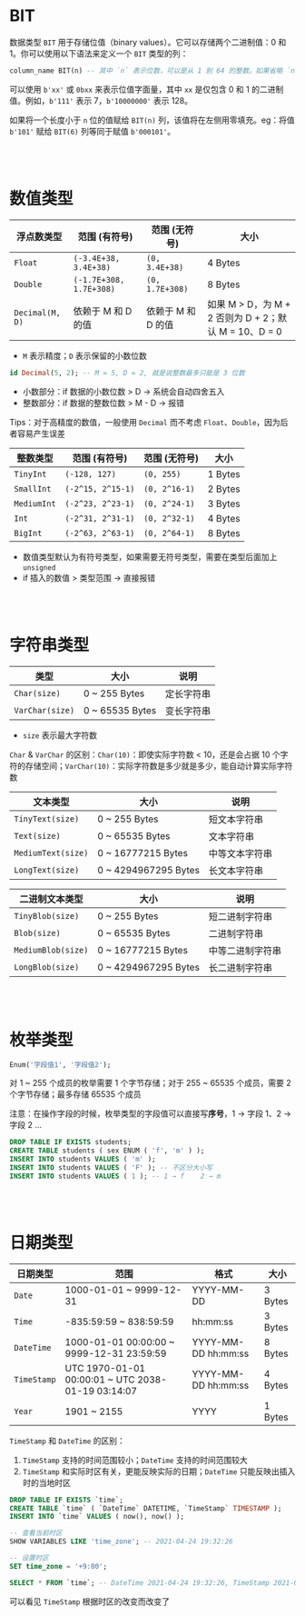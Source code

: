 # BIT

数据类型 `BIT` 用于存储位值（binary values）。它可以存储两个二进制值：0 和 1。你可以使用以下语法来定义一个 `BIT` 类型的列：

```sql
column_name BIT(n) -- 其中 `n` 表示位数，可以是从 1 到 64 的整数。如果省略 `n`，默认值为 `1`。
```

可以使用 `b'xx'` 或 `0bxx` 来表示位值字面量，其中 `xx` 是仅包含 0 和 1 的二进制值。例如，`b'111'` 表示 7，`b'10000000'` 表示 128。

如果将一个长度小于 `n` 位的值赋给 `BIT(n)` 列，该值将在左侧用零填充。eg：将值 `b'101'` 赋给 `BIT(6)` 列等同于赋值 `b'000101'`。

<br><br>

# 数值类型

| 浮点数类型      | 范围 (有符号)           | 范围 (无符号)      | 大小                                                  |
| --------------- | ----------------------- | ------------------ | ----------------------------------------------------- |
| `Float`         | `(-3.4E+38, 3.4E+38)`   | `(0, 3.4E+38)`     | 4 Bytes                                               |
| `Double`        | `(-1.7E+308, 1.7E+308)` | `(0, 1.7E+308)`    | 8 Bytes                                               |
| `Decimal(M, D)` | 依赖于 M 和 D 的值      | 依赖于 M 和 D 的值 | 如果 M > D，为 M + 2 否则为 D + 2；默认 M = 10、D = 0 |

-   `M` 表示精度；`D` 表示保留的小数位数

```sql
id Decimal(5, 2); -- M = 5, D = 2, 就是说整数最多只能是 3 位数
```

-   小数部分：if 数据的小数位数 > D → 系统会自动四舍五入
-   整数部分：if 数据的整数位数 > M - D → 报错

Tips：对于高精度的数值，一般使用 `Decimal` 而不考虑 `Float`、`Double`，因为后者容易产生误差

| 整数类型    | 范围 (有符号)     | 范围 (无符号) | 大小    |
| ----------- | ----------------- | ------------- | ------- |
| `TinyInt`   | `(-128, 127)`     | `(0, 255)`    | 1 Bytes |
| `SmallInt`  | `(-2^15, 2^15-1)` | `(0, 2^16-1)` | 2 Bytes |
| `MediumInt` | `(-2^23, 2^23-1)` | `(0, 2^24-1)` | 3 Bytes |
| `Int`       | `(-2^31, 2^31-1)` | `(0, 2^32-1)` | 4 Bytes |
| `BigInt`    | `(-2^63, 2^63-1)` | `(0, 2^64-1)` | 8 Bytes |

-   数值类型默认为有符号类型，如果需要无符号类型，需要在类型后面加上 `unsigned`
-   if 插入的数值 > 类型范围 → 直接报错

<br><br>

# 字符串类型

| 类型            | 大小            | 说明       |
| --------------- | --------------- | ---------- |
| `Char(size)`    | 0 ~ 255 Bytes   | 定长字符串 |
| `VarChar(size)` | 0 ~ 65535 Bytes | 变长字符串 |

-   `size` 表示最大字符数

`Char` & `VarChar` 的区别：`Char(10)`：即使实际字符数 < 10，还是会占据 10 个字符的存储空间；`VarChar(10)`：实际字符数是多少就是多少，能自动计算实际字符数

| 文本类型           | 大小                 | 说明           |
| ------------------ | -------------------- | -------------- |
| `TinyText(size)`   | 0 ~ 255 Bytes        | 短文本字符串   |
| `Text(size)`       | 0 ~ 65535 Bytes      | 文本字符串     |
| `MediumText(size)` | 0 ~ 16777215 Bytes   | 中等文本字符串 |
| `LongText(size)`   | 0 ~ 4294967295 Bytes | 长文本字符串   |

| 二进制文本类型     | 大小                 | 说明             |
| ------------------ | -------------------- | ---------------- |
| `TinyBlob(size)`   | 0 ~ 255 Bytes        | 短二进制字符串   |
| `Blob(size)`       | 0 ~ 65535 Bytes      | 二进制字符串     |
| `MediumBlob(size)` | 0 ~ 16777215 Bytes   | 中等二进制字符串 |
| `LongBlob(size)`   | 0 ~ 4294967295 Bytes | 长二进制字符串   |

<br><br>

# 枚举类型

```sql
Enum('字段值1', '字段值2');
```

对 1 ~ 255 个成员的枚举需要 1 个字节存储；对于 255 ~ 65535 个成员，需要 2 个字节存储；最多存储 65535 个成员

注意：在操作字段的时候，枚举类型的字段值可以直接写**序号**，1 → 字段 1、2 → 字段 2 ...

```sql
DROP TABLE IF EXISTS students;
CREATE TABLE students ( sex ENUM ( 'f', 'm' ) );
INSERT INTO students VALUES ( 'm' );
INSERT INTO students VALUES ( 'F' ); -- 不区分大小写
INSERT INTO students VALUES ( 1 ); -- 1 → f    2 → m
```

<br><br>

# 日期类型

| 日期类型    | 范围                                              | 格式                | 大小    |
| ----------- | ------------------------------------------------- | ------------------- | ------- |
| `Date`      | 1000-01-01 ~ 9999-12-31                           | YYYY-MM-DD          | 3 Bytes |
| `Time`      | -835:59:59 ~ 838:59:59                            | hh:mm:ss            | 3 Bytes |
| `DateTime`  | 1000-01-01 00:00:00 ~ 9999-12-31 23:59:59         | YYYY-MM-DD hh:mm:ss | 8 Bytes |
| `TimeStamp` | UTC 1970-01-01 00:00:01 ~ UTC 2038-01-19 03:14:07 | YYYY-MM-DD hh:mm:ss | 4 Bytes |
| `Year`      | 1901 ~ 2155                                       | YYYY                | 1 Bytes |

`TimeStamp` 和 `DateTime` 的区别：

1.  `TimeStamp` 支持的时间范围较小；`DateTime` 支持的时间范围较大
2.  `TimeStamp` 和实际时区有关，更能反映实际的日期；`DateTime` 只能反映出插入时的当地时区

```sql
DROP TABLE IF EXISTS `time`;
CREATE TABLE `time` ( `DateTime` DATETIME, `TimeStamp` TIMESTAMP );
INSERT INTO `time` VALUES ( now(), now() );

-- 查看当前时区
SHOW VARIABLES LIKE 'time_zone'; -- 2021-04-24 19:32:26

-- 设置时区
SET time_zone = '+9:00';

SELECT * FROM `time`; -- DateTime 2021-04-24 19:32:26, TimeStamp 2021-04-24 20:32:26
```

可以看见 `TimeStamp` 根据时区的改变而改变了

<br>
